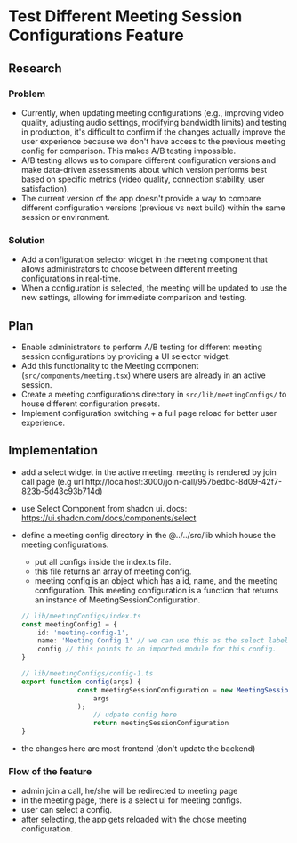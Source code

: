 # Test Different Meeting Session Configurations Feature

## Research

### Problem

- Currently, when updating meeting configurations (e.g., improving video quality, adjusting audio settings, modifying bandwidth limits) and testing in production, it's difficult to confirm if the changes actually improve the user experience because we don't have access to the previous meeting config for comparison. This makes A/B testing impossible.
- A/B testing allows us to compare different configuration versions and make data-driven assessments about which version performs best based on specific metrics (video quality, connection stability, user satisfaction).
- The current version of the app doesn't provide a way to compare different configuration versions (previous vs next build) within the same session or environment.

### Solution

- Add a configuration selector widget in the meeting component that allows administrators to choose between different meeting configurations in real-time.
- When a configuration is selected, the meeting will be updated to use the new settings, allowing for immediate comparison and testing.

## Plan

- Enable administrators to perform A/B testing for different meeting session configurations by providing a UI selector widget.
- Add this functionality to the Meeting component (`src/components/meeting.tsx`) where users are already in an active session.
- Create a meeting configurations directory in `src/lib/meetingConfigs/` to house different configuration presets.
- Implement configuration switching + a full page reload for better user experience.

## Implementation

- add a select widget in the active meeting. meeting is rendered by join call page (e.g url http://localhost:3000/join-call/957bedbc-8d09-42f7-823b-5d43c93b714d)
- use Select Component from shadcn ui. docs: https://ui.shadcn.com/docs/components/select
- define a meeting config directory in the @../../src/lib which house the meeting configurations.

  - put all configs inside the index.ts file.
  - this file returns an array of meeting config.
  - meeting config is an object which has a id, name, and the meeting configuration. This meeting configuration is a function that returns an instance of MeetingSessionConfiguration.

  ```typescript
  // lib/meetingConfigs/index.ts
  const meetingConfig1 = {
      id: 'meeting-config-1',
      name: 'Meeting Config 1' // we can use this as the select label
      config // this points to an imported module for this config.
  }

  // lib/meetingConfigs/config-1.ts
  export function config(args) {
  				const meetingSessionConfiguration = new MeetingSessionConfiguration(
  					args
  				);
                    // udpate config here
                    return meetingSessionConfiguration
  }
  ```

- the changes here are most frontend (don't update the backend)

### Flow of the feature

- admin join a call, he/she will be redirected to meeting page
- in the meeting page, there is a select ui for meeting configs.
- user can select a config.
- after selecting, the app gets reloaded with the chose meeting configuration.
